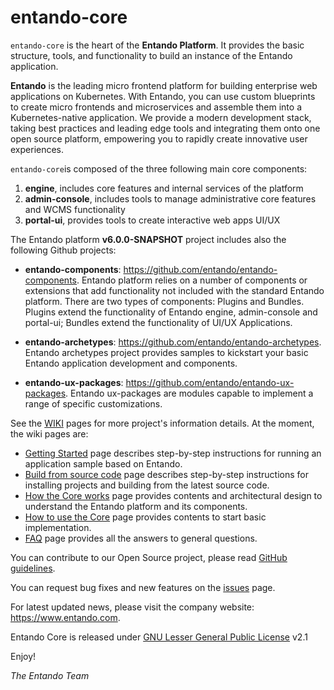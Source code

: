 entando-core
============

```entando-core``` is the heart of the **Entando Platform**. 
It provides the basic structure, tools, and functionality to build an instance of the Entando application.

**Entando** is the leading micro frontend platform for building enterprise web applications on Kubernetes. With Entando, you can use custom blueprints to create micro frontends and microservices and assemble them into a Kubernetes-native application. We provide a modern development stack, taking best practices and leading edge tools and integrating them onto one open source platform, empowering you to rapidly create innovative user experiences. 

```entando-core```is composed of the three following main core components:

1. **engine**, includes core features and internal services of the platform
2. **admin-console**, includes tools to manage administrative core features and WCMS functionality
3. **portal-ui**, provides tools to create interactive web apps UI/UX

The Entando platform **v6.0.0-SNAPSHOT** project includes also the following Github projects:

* **entando-components**: https://github.com/entando/entando-components. Entando platform relies on a number of components or extensions that add functionality not included with the standard Entando platform. There are two types of components: Plugins and Bundles. Plugins extend the functionality of Entando engine, admin-console and portal-ui; Bundles extend the functionality of UI/UX Applications.

* **entando-archetypes**: https://github.com/entando/entando-archetypes. Entando archetypes project provides samples to kickstart your basic Entando application development and components.

* **entando-ux-packages**: https://github.com/entando/entando-ux-packages. Entando ux-packages are modules capable to implement a range of specific customizations.

See the [WIKI](https://github.com/entando/entando-core/wiki) pages for more project's information details. At the moment, the wiki pages are:

* [Getting Started](https://github.com/entando/entando-core/wiki/Getting-Started) page describes step-by-step instructions for running an application sample based on Entando.
* [Build from source code](https://github.com/entando/entando-core/wiki/Build-from-source-code) page describes step-by-step instructions   for installing projects and building from the latest source code.
* [How the Core works](https://github.com/entando/entando-core/wiki/How-the-Core-Works) page provides contents and architectural design to understand the Entando platform and its components.
* [How to use the Core](https://github.com/entando/entando-core/wiki/How-to-use-the-Core) page provides contents to start basic implementation.
* [FAQ](https://github.com/entando/entando-core/wiki/Faq) page provides all the answers to general questions.

You can contribute to our Open Source project, please read [GitHub guidelines](https://guides.github.com/activities/contributing-to-open-source/#contributing).

You can request bug fixes and new features on the [issues](https://github.com/entando/entando-core/issues) page.

For latest updated news, please visit the company website: https://www.entando.com.

Entando Core is released under [GNU Lesser General Public License](https://www.gnu.org/licenses/lgpl-2.1.txt) v2.1 

Enjoy!

*The Entando Team*
